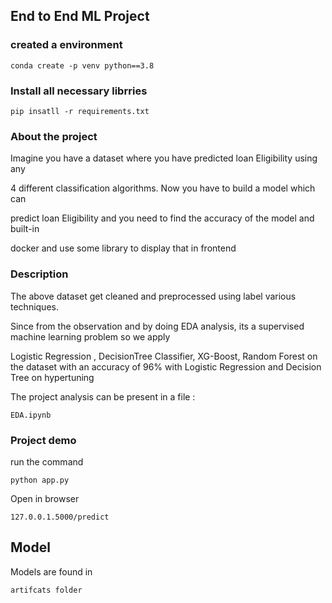 ## End to End ML Project

### created a environment
```
conda create -p venv python==3.8
```

### Install all necessary librries
```
pip insatll -r requirements.txt
```


### About the project

Imagine you have a dataset where you have predicted loan Eligibility using any

4 different classification algorithms. Now you have to build a model which can

predict loan Eligibility and you need to find the accuracy of the model and built-in

docker and use some library to display that in frontend


### Description

The above dataset get cleaned and preprocessed using label various techniques.

Since from the observation and by doing EDA analysis, its a  supervised machine learning problem so we apply 

Logistic Regression , DecisionTree Classifier, XG-Boost, Random Forest  on the dataset with an accuracy of 96% with Logistic Regression and Decision Tree on hypertuning

The project analysis can be present in a file :

```
EDA.ipynb
```

### Project demo

run the command 

```
python app.py
```
Open in browser

```
127.0.0.1.5000/predict
```

## Model 

Models are found in

```
artifcats folder
```

